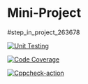 # Mini-Project
#step_in_project_263678


[![Unit Testing](https://github.com/rohithakoduri/Mini-Project/actions/workflows/Unit_Testing.yml/badge.svg)](https://github.com/rohithakoduri/Mini-Project/actions/workflows/Unit_Testing.yml)

[![Code Coverage](https://github.com/rohithakoduri/Mini-Project/actions/workflows/code-coverage.yml/badge.svg)](https://github.com/rohithakoduri/Mini-Project/actions/workflows/code-coverage.yml)

[![Cppcheck-action](https://github.com/rohithakoduri/Mini-Project/actions/workflows/Cppcheck.yml/badge.svg)](https://github.com/rohithakoduri/Mini-Project/actions/workflows/Cppcheck.yml)

